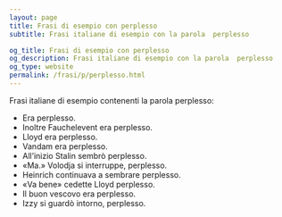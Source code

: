 ```yaml
---
layout: page
title: Frasi di esempio con perplesso 
subtitle: Frasi italiane di esempio con la parola  perplesso

og_title: Frasi di esempio con perplesso 
og_description: Frasi italiane di esempio con la parola  perplesso
og_type: website
permalink: /frasi/p/perplesso.html
---
```


Frasi italiane di esempio contenenti la parola perplesso:


- Era perplesso.
- Inoltre Fauchelevent era perplesso.
- Lloyd era perplesso.
- Vandam era perplesso.
- All’inizio Stalin sembrò perplesso.
- «Ma.» Volodja si interruppe, perplesso.
- Heinrich continuava a sembrare perplesso.
- «Va bene» cedette Lloyd perplesso.
- Il buon vescovo era perplesso.
- Izzy si guardò intorno, perplesso.
